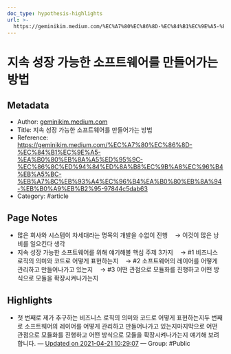 ```yaml
---
doc_type: hypothesis-highlights
url: >-
  https://geminikim.medium.com/%EC%A7%80%EC%86%8D-%EC%84%B1%EC%9E%A5-%EA%B0%80%EB%8A%A5%ED%95%9C-%EC%86%8C%ED%94%84%ED%8A%B8%EC%9B%A8%EC%96%B4%EB%A5%BC-%EB%A7%8C%EB%93%A4%EC%96%B4%EA%B0%80%EB%8A%94-%EB%B0%A9%EB%B2%95-97844c5dab63
---
```


# 지속 성장 가능한 소프트웨어를 만들어가는 방법

## Metadata
- Author: [geminikim.medium.com]()
- Title: 지속 성장 가능한 소프트웨어를 만들어가는 방법
- Reference: https://geminikim.medium.com/%EC%A7%80%EC%86%8D-%EC%84%B1%EC%9E%A5-%EA%B0%80%EB%8A%A5%ED%95%9C-%EC%86%8C%ED%94%84%ED%8A%B8%EC%9B%A8%EC%96%B4%EB%A5%BC-%EB%A7%8C%EB%93%A4%EC%96%B4%EA%B0%80%EB%8A%94-%EB%B0%A9%EB%B2%95-97844c5dab63
- Category: #article

## Page Notes
- 많은 회사와 시스템이 차세대라는 명목의 개발을 수없이 진행
ㅤ→ 이것이 많은 낭비를 일으킨다 생각
- 지속 성장 가능한 소프트웨어를 위해 얘기해볼 핵심 주제 3가지
ㅤ→ #1 비즈니스 로직의 의미와 코드로 어떻게 표현하는지
ㅤ→ #2 소프트웨어의 레이어를 어떻게 관리하고 만들어나가고 있는지
ㅤ→ #3 어떤 관점으로 모듈화를 진행하고 어떤 방식으로 모듈을 확장시켜나가는지
## Highlights
- 첫 번째로 제가 추구하는 비즈니스 로직의 의미와 코드로 어떻게 표현하는지두 번째로 소프트웨어의 레이어를 어떻게 관리하고 만들어나가고 있는지마지막으로 어떤 관점으로 모듈화를 진행하고 어떤 방식으로 모듈을 확장시켜나가는지 얘기해 보려 합니다. — [Updated on 2021-04-21 10:29:07](https://hyp.is/9xharKJAEeumJBdWzf8_Ag/geminikim.medium.com/%EC%A7%80%EC%86%8D-%EC%84%B1%EC%9E%A5-%EA%B0%80%EB%8A%A5%ED%95%9C-%EC%86%8C%ED%94%84%ED%8A%B8%EC%9B%A8%EC%96%B4%EB%A5%BC-%EB%A7%8C%EB%93%A4%EC%96%B4%EA%B0%80%EB%8A%94-%EB%B0%A9%EB%B2%95-97844c5dab63) — Group: #Public



